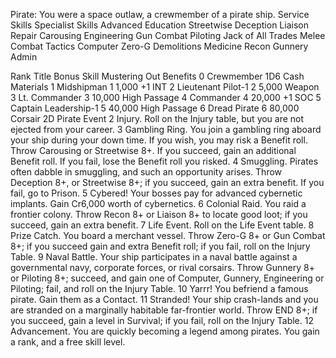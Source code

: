 Pirate:
You were a space outlaw, a crewmember of a pirate ship.
Service Skills	Specialist Skills	Advanced Education
Streetwise	Deception	Liaison
Repair	Carousing	Engineering
Gun Combat	Piloting	Jack of All Trades
Melee Combat	Tactics	Computer
Zero-G	Demolitions	Medicine
Recon	Gunnery	Admin
		
Rank	Title	Bonus Skill	Mustering Out Benefits
0	Crewmember		1D6	Cash	Materials
1	Midshipman		1	1,000	+1 INT
2	Lieutenant	Pilot-1	2	5,000	Weapon
3	Lt. Commander		3	10,000	High Passage
4	Commander		4	20,000	+1 SOC
5	Captain	Leadership-1	5	40,000	High Passage
6	Dread Pirate		6	80,000	Corsair
2D	Pirate Event
2	Injury. Roll on the Injury table, but you are not ejected from your career.
3	Gambling Ring. You join a gambling ring aboard your ship during your down time. If you wish, you may risk a Benefit roll. Throw Carousing or Streetwise 8+. If you succeed, gain an additional Benefit roll. If you fail, lose the Benefit roll you risked.
4	Smuggling. Pirates often dabble in smuggling, and such an opportunity arises. Throw Deception 8+, or Streetwise 8+; if you succeed, gain an extra benefit. If you fail, go to Prison.
5	Cybered! Your bosses pay for advanced cybernetic implants. Gain Cr6,000 worth of cybernetics.
6	Colonial Raid. You raid a frontier colony. Throw Recon 8+ or Liaison 8+ to locate good loot; if you succeed, gain an extra benefit.
7	Life Event. Roll on the Life Event table.
8	Prize Catch. You board a merchant vessel. Throw Zero-G 8+ or Gun Combat 8+; if you succeed gain and extra Benefit roll; if you fail, roll on the Injury Table.
9	Naval Battle. Your ship participates in a naval battle against a governmental navy, corporate forces, or rival corsairs. Throw Gunnery 8+ or Piloting 8+; succeed, and gain one of Computer, Gunnery, Engineering or Piloting; fail, and roll on the Injury Table.
10	Yarrr! You befriend a famous pirate. Gain them as a Contact.
11	Stranded! Your ship crash-lands and you are stranded on a marginally habitable far-frontier world. Throw END 8+; if you succeed, gain a level in Survival; if you fail, roll on the Injury Table.
12	Advancement. You are quickly becoming a legend among pirates. You gain a rank, and a free skill level.